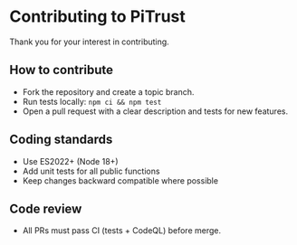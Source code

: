 # Contributing to PiTrust

Thank you for your interest in contributing.

## How to contribute
- Fork the repository and create a topic branch.
- Run tests locally: `npm ci && npm test`
- Open a pull request with a clear description and tests for new features.

## Coding standards
- Use ES2022+ (Node 18+)
- Add unit tests for all public functions
- Keep changes backward compatible where possible

## Code review
- All PRs must pass CI (tests + CodeQL) before merge.
